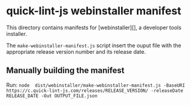 # quick-lint-js webinstaller manifest

This directory contains manifests for [webinstaller][], a developer tools installer.

The `make-webinstaller-manifest.js` script insert the ouput file with the appropriate release version number and its release date.

## Manually building the manifest

Run:
   `node  dist/webinstaller/make-webinstaller-manifest.js -BaseURI https://c.quick-lint-js.com/releases/RELEASE_VERSION/ -releaseDate RELEASE_DATE -Out OUTPUT_FILE.json`
